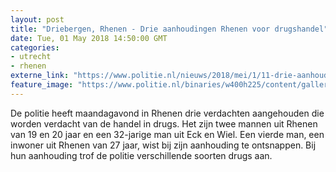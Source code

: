 ```yaml
---
layout: post
title: "Driebergen, Rhenen - Drie aanhoudingen Rhenen voor drugshandel"
date: Tue, 01 May 2018 14:50:00 GMT
categories: 
- utrecht 
- rhenen 
externe_link: "https://www.politie.nl/nieuws/2018/mei/1/11-drie-aanhoudingen-rhenen-voor-drugshandel.html"
feature_image: "https://www.politie.nl/binaries/w400h225/content/gallery/politie/stock-afbeeldingen/11-landelijke-eenheid/looijen.jpg"
---
```


De politie heeft maandagavond in Rhenen drie verdachten aangehouden die worden verdacht van de handel in drugs. Het zijn twee mannen uit Rhenen van 19 en 20 jaar en een 32-jarige man uit Eck en Wiel. Een vierde man, een inwoner uit Rhenen van 27 jaar, wist bij zijn aanhouding te ontsnappen. Bij hun aanhouding trof de politie verschillende soorten drugs aan.
